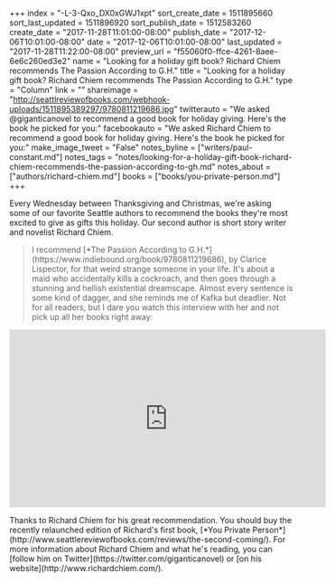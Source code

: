 +++
index = "-L-3-Qxo_DX0xGWJ1xpt"
sort_create_date = 1511895660
sort_last_updated = 1511896920
sort_publish_date = 1512583260
create_date = "2017-11-28T11:01:00-08:00"
publish_date = "2017-12-06T10:01:00-08:00"
date = "2017-12-06T10:01:00-08:00"
last_updated = "2017-11-28T11:22:00-08:00"
preview_url = "f55060f0-ffce-4261-8aee-6e6c260ed3e2"
name = "Looking for a holiday gift book? Richard Chiem recommends The Passion According to G.H."
title = "Looking for a holiday gift book? Richard Chiem recommends The Passion According to G.H."
type = "Column"
link = ""
shareimage = "http://seattlreviewofbooks.com/webhook-uploads/1511895389297/9780811219686.jpg"
twitterauto = "We asked @giganticanovel to recommend a good book for holiday giving. Here's the book he picked for you:"
facebookauto = "We asked Richard Chiem to recommend a good book for holiday giving. Here's the book he picked for you:"
make_image_tweet = "False"
notes_byline = ["writers/paul-constant.md"]
notes_tags = "notes/looking-for-a-holiday-gift-book-richard-chiem-recommends-the-passion-according-to-gh.md"
notes_about = ["authors/richard-chiem.md"]
books = ["books/you-private-person.md"]
+++
<p class="intro">Every Wednesday between Thanksgiving and Christmas, we're asking some of our favorite Seattle authors to recommend the books they're most excited to give as gifts this holiday. Our second author is short story writer and novelist Richard Chiem.</p>

<blockquote>I recommend [*The Passion According to G.H.*](https://www.indiebound.org/book/9780811219686), by Clarice Lispector, for that weird strange someone in your life. It's about a maid who accidentally kills a cockroach, and then goes through a stunning and hellish existential dreamscape. Almost every sentence is some kind of dagger, and she reminds me of Kafka but deadlier. Not for all readers, but I dare you watch this interview with her and not pick up all her books right away:</blockquote>

<iframe width="560" height="315" src="https://www.youtube.com/embed/w1zwGLBpULs" frameborder="0" allowfullscreen></iframe>

<p class="footer">Thanks to Richard Chiem for his great recommendation. You should buy the recently relaunched edition of Richard's first book, [*You Private Person*](http://www.seattlereviewofbooks.com/reviews/the-second-coming/). For more information about Richard Chiem and what he's reading, you can [follow him on Twitter](https://twitter.com/giganticanovel) or [on his website](http://www.richardchiem.com/).</p>